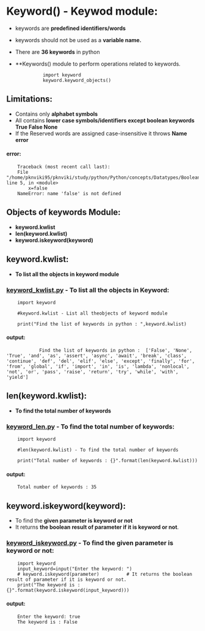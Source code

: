# Keyword() - Keywod module:

- keywords are **predefined identifiers/words**
- keywords should not be used as a **variable name.**
- There are **36 keywords** in python
- **Keywords() module to perform operations related to keywords.

                import keyword
                keyword.keyword_objects()      
## Limitations:

- Contains only **alphabet symbols**
- All contains **lower case symbols/identifiers except boolean keywords**
        **True False None**
- If the Reserved words are assigned case-insensitive it throws **Name error**

#### error:

        Traceback (most recent call last):
        File "/home/pknviki95/pknviki/study/python/Python/concepts/Datatypes/Boolean_datatypes/Boolean_type.py", line 5, in <module>
            x=false
        NameError: name 'false' is not defined
        
## Objects of keywords Module:

- **keyword.kwlist**
- **len(keyword.kwlist)**
- **keyword.iskeyword(keyword)**

## keyword.kwlist:

- **To list all the objects in keyword module**

### [keyword_kwlist.py](https://github.com/pknviki95/Python/tree/main/concepts/Modules/keyword/keyword_kwlist.py) - To list all the objects in Keyword:

        import keyword
        
        #keyword.kwlist - List all theobjects of keyword module

        print("Find the list of keywords in python : ",keyword.kwlist)
#### output:

                Find the list of keywords in python :  ['False', 'None', 'True', 'and', 'as', 'assert', 'async', 'await', 'break', 'class', 'continue', 'def', 'del', 'elif', 'else', 'except', 'finally', 'for', 'from', 'global', 'if', 'import', 'in', 'is', 'lambda', 'nonlocal', 'not', 'or', 'pass', 'raise', 'return', 'try', 'while', 'with', 'yield']
## len(keyword.kwlist):

- **To find the total number of keywords**

### [keyword_len.py](https://github.com/pknviki95/Python/tree/main/concepts/Modules/keyword/keyword_len.py) -  To find the total number of keywords:

        import keyword

        #len(keyword.kwlist) - To find the total number of keywords
        
        print("Total number of keywords : {}".format(len(keyword.kwlist)))
#### output:
        Total number of keywords : 35
## keyword.iskeyword(keyword):

- To find the **given parameter is keyword or not**
- It returns **the boolean result of parameter if it is keyword or not**.

### [keyword_iskeyword.py](https://github.com/pknviki95/Python/tree/main/concepts/Modules/keyword/keyword_iskeyword.py) - To find the given parameter is keyword or not:

        import keyword
        input_keyword=input("Enter the keyword: ")
        # keyword.iskeyword(parameter)          # It returns the boolean result of parameter if it is keyword or not.
        print("The keyword is : {}".format(keyword.iskeyword(input_keyword)))      
#### output:
        Enter the keyword: true
        The keyword is : False



